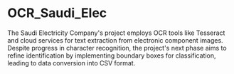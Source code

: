 # OCR_Saudi_Elec
The Saudi Electricity Company's project employs OCR tools like Tesseract and cloud services for text extraction from electronic component images. Despite progress in character recognition, the project's next phase aims to refine identification by implementing boundary boxes for classification, leading to data conversion into CSV format.
